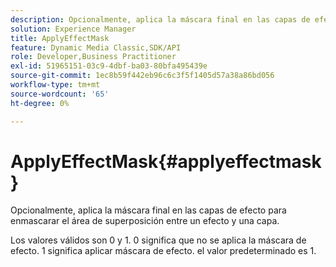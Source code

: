 ```yaml
---
description: Opcionalmente, aplica la máscara final en las capas de efecto para enmascarar el área de superposición entre un efecto y una capa.
solution: Experience Manager
title: ApplyEffectMask
feature: Dynamic Media Classic,SDK/API
role: Developer,Business Practitioner
exl-id: 51965151-03c9-4dbf-ba03-80bfa495439e
source-git-commit: 1ec8b59f442eb96c6c3f5f1405d57a38a86bd056
workflow-type: tm+mt
source-wordcount: '65'
ht-degree: 0%

---
```


# ApplyEffectMask{#applyeffectmask}

Opcionalmente, aplica la máscara final en las capas de efecto para enmascarar el área de superposición entre un efecto y una capa.

Los valores válidos son 0 y 1. 0 significa que no se aplica la máscara de efecto. 1 significa aplicar máscara de efecto. el valor predeterminado es 1.
